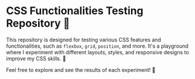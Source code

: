 <h1>CSS Functionalities Testing Repository 🎨</h1>

<p>This repository is designed for testing various CSS features and functionalities, such as <code>flexbox</code>, <code>grid</code>, <code>position</code>, and more. It's a playground where I experiment with different layouts, styles, and responsive designs to improve my CSS skills. 🌟</p>

<p>Feel free to explore and see the results of each experiment! 🚀</p>
